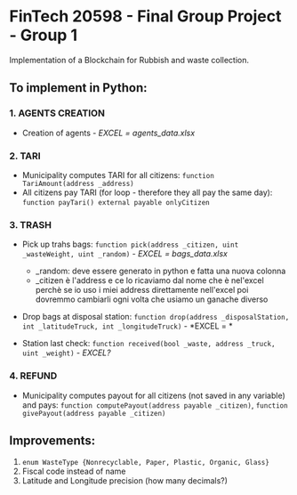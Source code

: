 # FinTech 20598 - Final Group Project - Group 1
Implementation of a Blockchain for Rubbish and waste collection. 


## To implement in Python: 
### 1. AGENTS CREATION 
  - Creation of agents - *EXCEL = agents_data.xlsx* 

### 2. TARI 
  - Municipality computes TARI for all citizens: `function TariAmount(address _address)`
  - All citizens pay TARI (for loop - therefore they all pay the same day): `function payTari() external payable onlyCitizen`

### 3. TRASH 
  - Pick up trahs bags: `function pick(address _citizen, uint _wasteWeight, uint _random)` - *EXCEL = bags_data.xlsx*
    * _random: deve essere generato in python e fatta una nuova colonna 
    * _citizen è l'address e ce lo ricaviamo dal nome che è nel'excel perchè se io uso i miei address direttamente nell'excel poi dovremmo cambiarli ogni volta che usiamo un ganache diverso 
  - Drop bags at disposal station: `function drop(address _disposalStation, int _latitudeTruck, int _longitudeTruck)` - *EXCEL = *

  - Station last check: `function received(bool _waste, address _truck, uint _weight)` - *EXCEL?*

### 4. REFUND
  - Municipality computes payout for all citizens (not saved in any variable) and pays: `function computePayout(address payable _citizen)`, `function givePayout(address payable _citizen)`


## Improvements: 
1. `enum WasteType {Nonrecyclable, Paper, Plastic, Organic, Glass}`
2. Fiscal code instead of name 
3. Latitude and Longitude precision (how many decimals?) 
